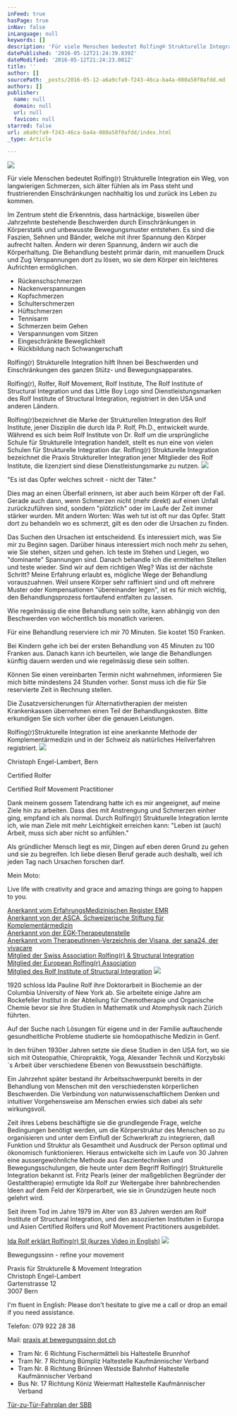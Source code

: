 ```yaml
---
inFeed: true
hasPage: true
inNav: false
inLanguage: null
keywords: []
description: 'Für viele Menschen bedeutet Rolfing® Strukturelle Integration ein Weg, von langwierigen Schmerzen,sich älter fühlen als im Pass steht und frustrierenden Einschränkungen nachhaltig los und zurück ins Leben zu kommen.'
datePublished: '2016-05-12T21:24:39.839Z'
dateModified: '2016-05-12T21:24:23.081Z'
title: ''
author: []
sourcePath: _posts/2016-05-12-a6a9cfa9-f243-46ca-ba4a-080a58f0afdd.md
authors: []
publisher:
  name: null
  domain: null
  url: null
  favicon: null
starred: false
url: a6a9cfa9-f243-46ca-ba4a-080a58f0afdd/index.html
_type: Article

---
```

![](https://the-grid-user-content.s3-us-west-2.amazonaws.com/bff4afa7-54ba-41b8-b1fb-5b42231f5d0f.jpg)

Für viele Menschen bedeutet Rolfing(r) Strukturelle Integration ein Weg, von langwierigen Schmerzen, sich älter fühlen als im Pass steht und frustrierenden Einschränkungen nachhaltig los und zurück ins Leben zu kommen.

Im Zentrum steht die Erkenntnis, dass hartnäckige, bisweilen über Jahrzehnte bestehende Beschwerden durch Einschränkungen in Körperstatik und unbewusste Bewegungsmuster entstehen. Es sind die Faszien, Sehnen und Bänder, welche mit ihrer Spannung den Körper aufrecht halten. Ändern wir deren Spannung, ändern wir auch die Körperhaltung. Die Behandlung besteht primär darin, mit manuellem Druck und Zug Verspannungen dort zu lösen, wo sie dem Körper ein leichteres Aufrichten ermöglichen.

* Rückenschschmerzen
* Nackenverspannungen
* Kopfschmerzen
* Schulterschmerzen
* Hüftschmerzen
* Tennisarm
* Schmerzen beim Gehen
* Verspannungen vom Sitzen
* Eingeschränkte Beweglichkeit
* Rückbildung nach Schwangerschaft

Rolfing(r) Strukturelle Integration hilft Ihnen bei Beschwerden und Einschränkungen des ganzen Stütz- und Bewegungsapparates.

Rolfing(r), Rolfer, Rolf Movement, Rolf Institute, The Rolf Institute of Structural Integration und das Little Boy Logo sind Dienstleistungsmarken des Rolf Institute of Structural Integration, registriert in den USA und anderen Ländern.

Rolfing(r)bezeichnet die Marke der Strukturellen Integration des Rolf Institute, jener Disziplin die durch Ida P. Rolf, Ph.D., entwickelt wurde. Während es sich beim Rolf Institute von Dr. Rolf um die ursprüngliche Schule für Strukturelle Integration handelt, stellt es nun eine von vielen Schulen für Strukturelle Integration dar. Rolfing(r) Strukturelle Integration bezeichnet die Praxis Struktureller Integration jener Mitglieder des Rolf Institute, die lizenziert sind diese Dienstleistungsmarke zu nutzen.
![](https://the-grid-user-content.s3-us-west-2.amazonaws.com/29a95ffc-f471-48a2-be74-07261fbc4980.jpg)

"Es ist das Opfer welches schreit - nicht der Täter."

Dies mag an einen Überfall erinnern, ist aber auch beim Körper oft der Fall. Gerade auch dann, wenn Schmerzen nicht (mehr direkt) auf einen Unfall zurückzuführen sind, sondern "plötzlich" oder im Laufe der Zeit immer stärker wurden. Mit andern Worten: Was weh tut ist oft nur das Opfer. Statt dort zu behandeln wo es schmerzt, gilt es den oder die Ursachen zu finden.

Das Suchen den Ursachen ist entscheidend. Es interessiert mich, was Sie mir zu Beginn sagen. Darüber hinaus interessiert mich noch mehr zu sehen, wie Sie stehen, sitzen und gehen. Ich teste im Stehen und Liegen, wo "dominante" Spannungen sind. Danach behandle ich die ermittelten Stellen und teste wieder. Sind wir auf dem richtigen Weg? Was ist der nächste Schritt? Meine Erfahrung erlaubt es, mögliche Wege der Behandlung vorauszuahnen. Weil unsere Körper sehr raffiniert sind und oft mehrere Muster oder Kompensationen "übereinander legen", ist es für mich wichtig, den Behandlungsprozess fortlaufend entfalten zu lassen. 

Wie regelmässig die eine Behandlung sein sollte, kann abhängig von den Beschwerden von wöchentlich bis monatlich varieren.

Für eine Behandlung reserviere ich mir 70 Minuten. Sie kostet 150 Franken.

Bei Kindern gehe ich bei der ersten Behandlung von 45 Minuten zu 100 Franken aus. Danach kann ich beurteilen, wie lange die Behandlungen künftig dauern werden und wie regelmässig diese sein sollten.

Können Sie einen vereinbarten Termin nicht wahrnehmen, informieren Sie mich bitte mindestens 24 Stunden vorher. Sonst muss ich die für Sie reservierte Zeit in Rechnung stellen.

Die Zusatzversicherungen für Alternativtherapien der meisten Krankenkassen übernehmen einen Teil der Behandlungskosten. Bitte erkundigen Sie sich vorher über die genauen Leistungen.

Rolfing(r)Strukturelle Integration ist eine anerkannte Methode der Komplementärmedizin und in der Schweiz als natürliches Heilverfahren registriert.
![](https://the-grid-user-content.s3-us-west-2.amazonaws.com/ccdb55ae-818a-40ea-b4a6-ea80937ebfdc.jpg)

Christoph Engel-Lambert, Bern

Certified Rolfer

Certified Rolf Movement Practitioner

Dank meinem gossem Tatendrang hatte ich es mir angeeignet, auf meine Ziele hin zu arbeiten. Dass dies mit Anstrengung und Schmerzen einher ging, empfand ich als normal. Durch Rolfing(r) Strukturelle Integration lernte ich, wie man Ziele mit mehr Leichtigkeit erreichen kann: "Leben ist (auch) Arbeit, muss sich aber nicht so anfühlen."

Als gründlicher Mensch liegt es mir, Dingen auf eben deren Grund zu gehen und sie zu begreifen. Ich liebe diesen Beruf gerade auch deshalb, weil ich jeden Tag nach Ursachen forschen darf.

Mein Moto:

Live life with creativity and grace and amazing things are going to happen to you.

[Anerkannt vom ErfahrungsMedizinischen Register EMR][0]  
[Anerkannt von der ASCA, Schweizerische Stiftung für Komplementärmedizin][1]  
[Anerkannt von der EGK-Therapeutenstelle][2]  
[Anerkannt vom TherapeutInnen-Verzeichnis der Visana, der sana24, der vivacare][3]  
[Mitglied der Swiss Association Rolfing(r) & Structural Integration][4]  
[Mitglied der European Rolfing(r) Association][5]  
[Mitglied des Rolf Institute of Structural Integration][6]
![](https://the-grid-user-content.s3-us-west-2.amazonaws.com/f13e0624-e32b-4855-bd3d-9a04fe6935d8.jpg)

1920 schloss Ida Pauline Rolf ihre Doktorarbeit in Biochemie an der Columbia University of New York ab. Sie arbeitete einige Jahre am Rockefeller Institut in der Abteilung für Chemotherapie und Organische Chemie bevor sie ihre Studien in Mathematik und Atomphysik nach Zürich führten.

Auf der Suche nach Lösungen für eigene und in der Familie auftauchende gesundheitliche Probleme studierte sie homöopathische Medizin in Genf.

In den frühen 1930er Jahren setzte sie diese Studien in den USA fort, wo sie sich mit Osteopathie, Chiropraktik, Yoga, Alexander Technik und Korzybski´s Arbeit über verschiedene Ebenen von Bewusstsein beschäftigte.

Ein Jahrzehnt später bestand ihr Arbeitsschwerpunkt bereits in der Behandlung von Menschen mit den verschiedensten körperlichen Beschwerden. Die Verbindung von naturwissenschaftlichem Denken und intuitiver Vorgehensweise am Menschen erwies sich dabei als sehr wirkungsvoll.

Zeit ihres Lebens beschäftigte sie die grundlegende Frage, welche Bedingungen benötigt werden, um die Körperstruktur des Menschen so zu organisieren und unter dem Einfluß der Schwerkraft zu integrieren, daß Funktion und Struktur als Gesamtheit und Ausdruck der Person optimal und ökonomisch funktionieren. Hieraus entwickelte sich im Laufe von 30 Jahren eine aussergewöhnliche Methode aus Faszientechniken und Bewegungsschulungen, die heute unter dem Begriff Rolfing(r) Strukturelle Integration bekannt ist. Fritz Pearls (einer der maßgeblichen Begründer der Gestalttherapie) ermutigte Ida Rolf zur Weitergabe ihrer bahnbrechenden Ideen auf dem Feld der Körperarbeit, wie sie in Grundzügen heute noch gelehrt wird.

Seit ihrem Tod im Jahre 1979 im Alter von 83 Jahren werden am Rolf Institute of Structural Integration, und den assoziierten Instituten in Europa und Asien Certified Rolfers und Rolf Movement Practitioners ausgebildet.

[Ida Rolf erklärt Rolfing(r) SI (kurzes Video in English)][7]
![](https://the-grid-user-content.s3-us-west-2.amazonaws.com/f18d05f9-b171-45fe-bab7-ce03b91e46c0.jpg)

Bewegungssinn - refine your movement

Praxis für Strukturelle & Movement Integration  
Christoph Engel-Lambert  
Gartenstrasse 12  
3007 Bern

I'm fluent in English: Please don't hesitate to give me a call or drop an email if you need assistance.

Telefon: 079 922 28 38

Mail: [praxis at bewegungssinn dot ch][8]

* Tram Nr. 6 Richtung Fischermätteli bis Haltestelle Brunnhof
* Tram Nr. 7 Richtung Bümpliz Haltestelle Kaufmännischer Verband
* Tram Nr. 8 Richtung Brünnen Westside Bahnhof Haltestelle Kaufmännischer Verband
* Bus Nr. 17 Richtung Köniz Weiermatt Haltestelle Kaufmännischer Verband

[Tür-zu-Tür-Fahrplan der SBB][9]

[0]: http://www.emindex.ch/hp/home.las?s=christoph.engel
[1]: http://www.asca.ch/Partners.aspx
[2]: http://www.therapeutenstelle.ch/service/therapeutenstelle-2/klientpatient/
[3]: mailto:christine.buergin@visana.ch
[4]: http://www.rolfing.ch/CFDOCS/cmsout/admin/index.cfm?GroupID=184&MandID=1&meID=42&Lang=1&TemplateName=content&SearchDone=1&OBy=saveName&OAs=ASC&userID=76&adresscat=1&subadresscat=6
[5]: http://www.rolfing.org/index.php?id=117&L=2
[6]: http://www.rolf.org/find/profile/3186
[7]: http://bewegungssinn.ch/medienberichte/index.html#a123
[8]: mailto:praxis@bewegungssinn.ch
[9]: http://www.sbb.ch/